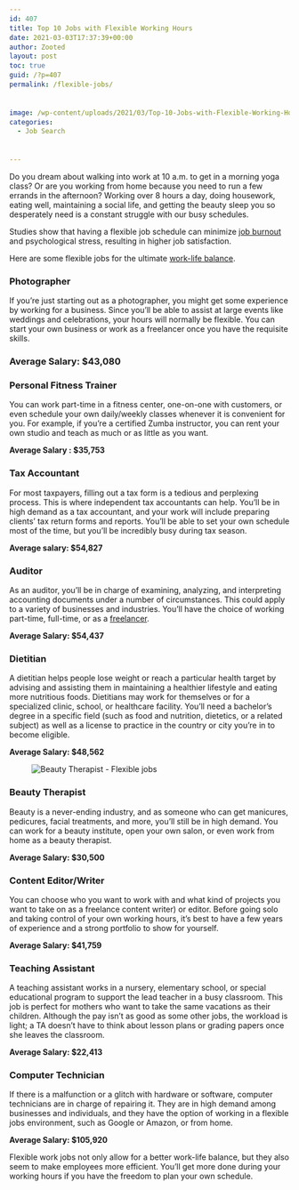 ```yaml
---
id: 407
title: Top 10 Jobs with Flexible Working Hours
date: 2021-03-03T17:37:39+00:00
author: Zooted
layout: post
toc: true
guid: /?p=407
permalink: /flexible-jobs/


image: /wp-content/uploads/2021/03/Top-10-Jobs-with-Flexible-Working-Hours.jpg
categories:
  - Job Search


---
```

Do you dream about walking into work at 10 a.m. to get in a morning yoga class? Or are you working from home because you need to run a few errands in the afternoon? Working over 8 hours a day, doing housework, eating well, maintaining a social life, and getting the beauty sleep you so desperately need is a constant struggle with our busy schedules.

Studies show that having a flexible job schedule can minimize [job burnout](/how-to-overcome-workplace-burnout/) and psychological stress, resulting in higher job satisfaction.

Here are some flexible jobs for the ultimate [work-life balance](/category/work-life-balance/).

### **Photographer**

If you&#8217;re just starting out as a photographer, you might get some experience by working for a business. Since you&#8217;ll be able to assist at large events like weddings and celebrations, your hours will normally be flexible. You can start your own business or work as a freelancer once you have the requisite skills.

### **Average Salary: $43,080**

### **Personal Fitness Trainer**

You can work part-time in a fitness center, one-on-one with customers, or even schedule your own daily/weekly classes whenever it is convenient for you. For example, if you&#8217;re a certified Zumba instructor, you can rent your own studio and teach as much or as little as you want.

**Average Salary : $35,753**

### **Tax Accountant**

For most taxpayers, filling out a tax form is a tedious and perplexing process. This is where independent tax accountants can help. You&#8217;ll be in high demand as a tax accountant, and your work will include preparing clients&#8217; tax return forms and reports. You&#8217;ll be able to set your own schedule most of the time, but you&#8217;ll be incredibly busy during tax season.

**Average salary: $54,827**



### **Auditor**

As an auditor, you&#8217;ll be in charge of examining, analyzing, and interpreting accounting documents under a number of circumstances. This could apply to a variety of businesses and industries. You&#8217;ll have the choice of working part-time, full-time, or as a [freelancer](/category/freelance-jobs/).

**Average Salary: $54,437**



### **Dietitian**

A dietitian helps people lose weight or reach a particular health target by advising and assisting them in maintaining a healthier lifestyle and eating more nutritious foods. Dietitians may work for themselves or for a specialized clinic, school, or healthcare facility. You&#8217;ll need a bachelor&#8217;s degree in a specific field (such as food and nutrition, dietetics, or a related subject) as well as a license to practice in the country or city you&#8217;re in to become eligible.

**Average Salary: $48,562**<figure class="wp-block-image size-large is-resized">

<img loading="lazy" src="/wp-content/uploads/2021/03/beauty-therapist.jpg" alt="Beauty Therapist - Flexible jobs" class="wp-image-408" width="674" height="242" srcset="/wp-content/uploads/2021/03/beauty-therapist.jpg 640w, /wp-content/uploads/2021/03/beauty-therapist-300x108.jpg 300w" sizes="(max-width: 674px) 100vw, 674px" /> </figure> 

### **Beauty Therapist**

Beauty is a never-ending industry, and as someone who can get manicures, pedicures, facial treatments, and more, you&#8217;ll still be in high demand. You can work for a beauty institute, open your own salon, or even work from home as a beauty therapist.

**Average Salary: $30,500**

### **Content Editor/Writer**

You can choose who you want to work with and what kind of projects you want to take on as a freelance content writer) or editor. Before going solo and taking control of your own working hours, it&#8217;s best to have a few years of experience and a strong portfolio to show for yourself.

**Average Salary: $41,759**

### **Teaching Assistant**

A teaching assistant works in a nursery, elementary school, or special educational program to support the lead teacher in a busy classroom. This job is perfect for mothers who want to take the same vacations as their children. Although the pay isn&#8217;t as good as some other jobs, the workload is light; a TA doesn&#8217;t have to think about lesson plans or grading papers once she leaves the classroom.

**Average Salary: $22,413**



### **Computer Technician**

If there is a malfunction or a glitch with hardware or software, computer technicians are in charge of repairing it. They are in high demand among businesses and individuals, and they have the option of working in a flexible jobs environment, such as Google or Amazon, or from home.

**Average Salary: $105,920**



Flexible work jobs not only allow for a better work-life balance, but they also seem to make employees more efficient. You&#8217;ll get more done during your working hours if you have the freedom to plan your own schedule.
